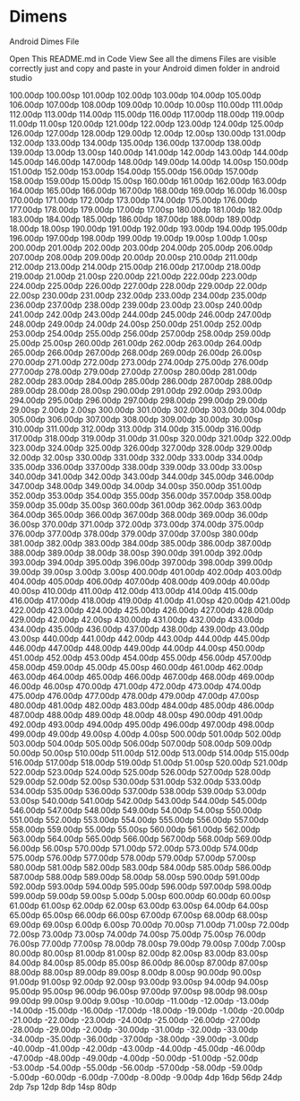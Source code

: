 # Dimens
Android Dimes File

Open This README.md in Code View See all the dimens Files are visible correctly just and copy and paste in your Android dimen folder in android studio

 <dimen name="_100sdp">100.00dp</dimen>
    <dimen name="_100ssp">100.00sp</dimen>
    <dimen name="_101sdp">101.00dp</dimen>
    <dimen name="_102sdp">102.00dp</dimen>
    <dimen name="_103sdp">103.00dp</dimen>
    <dimen name="_104sdp">104.00dp</dimen>
    <dimen name="_105sdp">105.00dp</dimen>
    <dimen name="_106sdp">106.00dp</dimen>
    <dimen name="_107sdp">107.00dp</dimen>
    <dimen name="_108sdp">108.00dp</dimen>
    <dimen name="_109sdp">109.00dp</dimen>
    <dimen name="_10sdp">10.00dp</dimen>
    <dimen name="_10ssp">10.00sp</dimen>
    <dimen name="_110sdp">110.00dp</dimen>
    <dimen name="_111sdp">111.00dp</dimen>
    <dimen name="_112sdp">112.00dp</dimen>
    <dimen name="_113sdp">113.00dp</dimen>
    <dimen name="_114sdp">114.00dp</dimen>
    <dimen name="_115sdp">115.00dp</dimen>
    <dimen name="_116sdp">116.00dp</dimen>
    <dimen name="_117sdp">117.00dp</dimen>
    <dimen name="_118sdp">118.00dp</dimen>
    <dimen name="_119sdp">119.00dp</dimen>
    <dimen name="_11sdp">11.00dp</dimen>
    <dimen name="_11ssp">11.00sp</dimen>
    <dimen name="_120sdp">120.00dp</dimen>
    <dimen name="_121sdp">121.00dp</dimen>
    <dimen name="_122sdp">122.00dp</dimen>
    <dimen name="_123sdp">123.00dp</dimen>
    <dimen name="_124sdp">124.00dp</dimen>
    <dimen name="_125sdp">125.00dp</dimen>
    <dimen name="_126sdp">126.00dp</dimen>
    <dimen name="_127sdp">127.00dp</dimen>
    <dimen name="_128sdp">128.00dp</dimen>
    <dimen name="_129sdp">129.00dp</dimen>
    <dimen name="_12sdp">12.00dp</dimen>
    <dimen name="_12ssp">12.00sp</dimen>
    <dimen name="_130sdp">130.00dp</dimen>
    <dimen name="_131sdp">131.00dp</dimen>
    <dimen name="_132sdp">132.00dp</dimen>
    <dimen name="_133sdp">133.00dp</dimen>
    <dimen name="_134sdp">134.00dp</dimen>
    <dimen name="_135sdp">135.00dp</dimen>
    <dimen name="_136sdp">136.00dp</dimen>
    <dimen name="_137sdp">137.00dp</dimen>
    <dimen name="_138sdp">138.00dp</dimen>
    <dimen name="_139sdp">139.00dp</dimen>
    <dimen name="_13sdp">13.00dp</dimen>
    <dimen name="_13ssp">13.00sp</dimen>
    <dimen name="_140sdp">140.00dp</dimen>
    <dimen name="_141sdp">141.00dp</dimen>
    <dimen name="_142sdp">142.00dp</dimen>
    <dimen name="_143sdp">143.00dp</dimen>
    <dimen name="_144sdp">144.00dp</dimen>
    <dimen name="_145sdp">145.00dp</dimen>
    <dimen name="_146sdp">146.00dp</dimen>
    <dimen name="_147sdp">147.00dp</dimen>
    <dimen name="_148sdp">148.00dp</dimen>
    <dimen name="_149sdp">149.00dp</dimen>
    <dimen name="_14sdp">14.00dp</dimen>
    <dimen name="_14ssp">14.00sp</dimen>
    <dimen name="_150sdp">150.00dp</dimen>
    <dimen name="_151sdp">151.00dp</dimen>
    <dimen name="_152sdp">152.00dp</dimen>
    <dimen name="_153sdp">153.00dp</dimen>
    <dimen name="_154sdp">154.00dp</dimen>
    <dimen name="_155sdp">155.00dp</dimen>
    <dimen name="_156sdp">156.00dp</dimen>
    <dimen name="_157sdp">157.00dp</dimen>
    <dimen name="_158sdp">158.00dp</dimen>
    <dimen name="_159sdp">159.00dp</dimen>
    <dimen name="_15sdp">15.00dp</dimen>
    <dimen name="_15ssp">15.00sp</dimen>
    <dimen name="_160sdp">160.00dp</dimen>
    <dimen name="_161sdp">161.00dp</dimen>
    <dimen name="_162sdp">162.00dp</dimen>
    <dimen name="_163sdp">163.00dp</dimen>
    <dimen name="_164sdp">164.00dp</dimen>
    <dimen name="_165sdp">165.00dp</dimen>
    <dimen name="_166sdp">166.00dp</dimen>
    <dimen name="_167sdp">167.00dp</dimen>
    <dimen name="_168sdp">168.00dp</dimen>
    <dimen name="_169sdp">169.00dp</dimen>
    <dimen name="_16sdp">16.00dp</dimen>
    <dimen name="_16ssp">16.00sp</dimen>
    <dimen name="_170sdp">170.00dp</dimen>
    <dimen name="_171sdp">171.00dp</dimen>
    <dimen name="_172sdp">172.00dp</dimen>
    <dimen name="_173sdp">173.00dp</dimen>
    <dimen name="_174sdp">174.00dp</dimen>
    <dimen name="_175sdp">175.00dp</dimen>
    <dimen name="_176sdp">176.00dp</dimen>
    <dimen name="_177sdp">177.00dp</dimen>
    <dimen name="_178sdp">178.00dp</dimen>
    <dimen name="_179sdp">179.00dp</dimen>
    <dimen name="_17sdp">17.00dp</dimen>
    <dimen name="_17ssp">17.00sp</dimen>
    <dimen name="_180sdp">180.00dp</dimen>
    <dimen name="_181sdp">181.00dp</dimen>
    <dimen name="_182sdp">182.00dp</dimen>
    <dimen name="_183sdp">183.00dp</dimen>
    <dimen name="_184sdp">184.00dp</dimen>
    <dimen name="_185sdp">185.00dp</dimen>
    <dimen name="_186sdp">186.00dp</dimen>
    <dimen name="_187sdp">187.00dp</dimen>
    <dimen name="_188sdp">188.00dp</dimen>
    <dimen name="_189sdp">189.00dp</dimen>
    <dimen name="_18sdp">18.00dp</dimen>
    <dimen name="_18ssp">18.00sp</dimen>
    <dimen name="_190sdp">190.00dp</dimen>
    <dimen name="_191sdp">191.00dp</dimen>
    <dimen name="_192sdp">192.00dp</dimen>
    <dimen name="_193sdp">193.00dp</dimen>
    <dimen name="_194sdp">194.00dp</dimen>
    <dimen name="_195sdp">195.00dp</dimen>
    <dimen name="_196sdp">196.00dp</dimen>
    <dimen name="_197sdp">197.00dp</dimen>
    <dimen name="_198sdp">198.00dp</dimen>
    <dimen name="_199sdp">199.00dp</dimen>
    <dimen name="_19sdp">19.00dp</dimen>
    <dimen name="_19ssp">19.00sp</dimen>
    <dimen name="_1sdp">1.00dp</dimen>
    <dimen name="_1ssp">1.00sp</dimen>
    <dimen name="_200sdp">200.00dp</dimen>
    <dimen name="_201sdp">201.00dp</dimen>
    <dimen name="_202sdp">202.00dp</dimen>
    <dimen name="_203sdp">203.00dp</dimen>
    <dimen name="_204sdp">204.00dp</dimen>
    <dimen name="_205sdp">205.00dp</dimen>
    <dimen name="_206sdp">206.00dp</dimen>
    <dimen name="_207sdp">207.00dp</dimen>
    <dimen name="_208sdp">208.00dp</dimen>
    <dimen name="_209sdp">209.00dp</dimen>
    <dimen name="_20sdp">20.00dp</dimen>
    <dimen name="_20ssp">20.00sp</dimen>
    <dimen name="_210sdp">210.00dp</dimen>
    <dimen name="_211sdp">211.00dp</dimen>
    <dimen name="_212sdp">212.00dp</dimen>
    <dimen name="_213sdp">213.00dp</dimen>
    <dimen name="_214sdp">214.00dp</dimen>
    <dimen name="_215sdp">215.00dp</dimen>
    <dimen name="_216sdp">216.00dp</dimen>
    <dimen name="_217sdp">217.00dp</dimen>
    <dimen name="_218sdp">218.00dp</dimen>
    <dimen name="_219sdp">219.00dp</dimen>
    <dimen name="_21sdp">21.00dp</dimen>
    <dimen name="_21ssp">21.00sp</dimen>
    <dimen name="_220sdp">220.00dp</dimen>
    <dimen name="_221sdp">221.00dp</dimen>
    <dimen name="_222sdp">222.00dp</dimen>
    <dimen name="_223sdp">223.00dp</dimen>
    <dimen name="_224sdp">224.00dp</dimen>
    <dimen name="_225sdp">225.00dp</dimen>
    <dimen name="_226sdp">226.00dp</dimen>
    <dimen name="_227sdp">227.00dp</dimen>
    <dimen name="_228sdp">228.00dp</dimen>
    <dimen name="_229sdp">229.00dp</dimen>
    <dimen name="_22sdp">22.00dp</dimen>
    <dimen name="_22ssp">22.00sp</dimen>
    <dimen name="_230sdp">230.00dp</dimen>
    <dimen name="_231sdp">231.00dp</dimen>
    <dimen name="_232sdp">232.00dp</dimen>
    <dimen name="_233sdp">233.00dp</dimen>
    <dimen name="_234sdp">234.00dp</dimen>
    <dimen name="_235sdp">235.00dp</dimen>
    <dimen name="_236sdp">236.00dp</dimen>
    <dimen name="_237sdp">237.00dp</dimen>
    <dimen name="_238sdp">238.00dp</dimen>
    <dimen name="_239sdp">239.00dp</dimen>
    <dimen name="_23sdp">23.00dp</dimen>
    <dimen name="_23ssp">23.00sp</dimen>
    <dimen name="_240sdp">240.00dp</dimen>
    <dimen name="_241sdp">241.00dp</dimen>
    <dimen name="_242sdp">242.00dp</dimen>
    <dimen name="_243sdp">243.00dp</dimen>
    <dimen name="_244sdp">244.00dp</dimen>
    <dimen name="_245sdp">245.00dp</dimen>
    <dimen name="_246sdp">246.00dp</dimen>
    <dimen name="_247sdp">247.00dp</dimen>
    <dimen name="_248sdp">248.00dp</dimen>
    <dimen name="_249sdp">249.00dp</dimen>
    <dimen name="_24sdp">24.00dp</dimen>
    <dimen name="_24ssp">24.00sp</dimen>
    <dimen name="_250sdp">250.00dp</dimen>
    <dimen name="_251sdp">251.00dp</dimen>
    <dimen name="_252sdp">252.00dp</dimen>
    <dimen name="_253sdp">253.00dp</dimen>
    <dimen name="_254sdp">254.00dp</dimen>
    <dimen name="_255sdp">255.00dp</dimen>
    <dimen name="_256sdp">256.00dp</dimen>
    <dimen name="_257sdp">257.00dp</dimen>
    <dimen name="_258sdp">258.00dp</dimen>
    <dimen name="_259sdp">259.00dp</dimen>
    <dimen name="_25sdp">25.00dp</dimen>
    <dimen name="_25ssp">25.00sp</dimen>
    <dimen name="_260sdp">260.00dp</dimen>
    <dimen name="_261sdp">261.00dp</dimen>
    <dimen name="_262sdp">262.00dp</dimen>
    <dimen name="_263sdp">263.00dp</dimen>
    <dimen name="_264sdp">264.00dp</dimen>
    <dimen name="_265sdp">265.00dp</dimen>
    <dimen name="_266sdp">266.00dp</dimen>
    <dimen name="_267sdp">267.00dp</dimen>
    <dimen name="_268sdp">268.00dp</dimen>
    <dimen name="_269sdp">269.00dp</dimen>
    <dimen name="_26sdp">26.00dp</dimen>
    <dimen name="_26ssp">26.00sp</dimen>
    <dimen name="_270sdp">270.00dp</dimen>
    <dimen name="_271sdp">271.00dp</dimen>
    <dimen name="_272sdp">272.00dp</dimen>
    <dimen name="_273sdp">273.00dp</dimen>
    <dimen name="_274sdp">274.00dp</dimen>
    <dimen name="_275sdp">275.00dp</dimen>
    <dimen name="_276sdp">276.00dp</dimen>
    <dimen name="_277sdp">277.00dp</dimen>
    <dimen name="_278sdp">278.00dp</dimen>
    <dimen name="_279sdp">279.00dp</dimen>
    <dimen name="_27sdp">27.00dp</dimen>
    <dimen name="_27ssp">27.00sp</dimen>
    <dimen name="_280sdp">280.00dp</dimen>
    <dimen name="_281sdp">281.00dp</dimen>
    <dimen name="_282sdp">282.00dp</dimen>
    <dimen name="_283sdp">283.00dp</dimen>
    <dimen name="_284sdp">284.00dp</dimen>
    <dimen name="_285sdp">285.00dp</dimen>
    <dimen name="_286sdp">286.00dp</dimen>
    <dimen name="_287sdp">287.00dp</dimen>
    <dimen name="_288sdp">288.00dp</dimen>
    <dimen name="_289sdp">289.00dp</dimen>
    <dimen name="_28sdp">28.00dp</dimen>
    <dimen name="_28ssp">28.00sp</dimen>
    <dimen name="_290sdp">290.00dp</dimen>
    <dimen name="_291sdp">291.00dp</dimen>
    <dimen name="_292sdp">292.00dp</dimen>
    <dimen name="_293sdp">293.00dp</dimen>
    <dimen name="_294sdp">294.00dp</dimen>
    <dimen name="_295sdp">295.00dp</dimen>
    <dimen name="_296sdp">296.00dp</dimen>
    <dimen name="_297sdp">297.00dp</dimen>
    <dimen name="_298sdp">298.00dp</dimen>
    <dimen name="_299sdp">299.00dp</dimen>
    <dimen name="_29sdp">29.00dp</dimen>
    <dimen name="_29ssp">29.00sp</dimen>
    <dimen name="_2sdp">2.00dp</dimen>
    <dimen name="_2ssp">2.00sp</dimen>
    <dimen name="_300sdp">300.00dp</dimen>
    <dimen name="_301sdp">301.00dp</dimen>
    <dimen name="_302sdp">302.00dp</dimen>
    <dimen name="_303sdp">303.00dp</dimen>
    <dimen name="_304sdp">304.00dp</dimen>
    <dimen name="_305sdp">305.00dp</dimen>
    <dimen name="_306sdp">306.00dp</dimen>
    <dimen name="_307sdp">307.00dp</dimen>
    <dimen name="_308sdp">308.00dp</dimen>
    <dimen name="_309sdp">309.00dp</dimen>
    <dimen name="_30sdp">30.00dp</dimen>
    <dimen name="_30ssp">30.00sp</dimen>
    <dimen name="_310sdp">310.00dp</dimen>
    <dimen name="_311sdp">311.00dp</dimen>
    <dimen name="_312sdp">312.00dp</dimen>
    <dimen name="_313sdp">313.00dp</dimen>
    <dimen name="_314sdp">314.00dp</dimen>
    <dimen name="_315sdp">315.00dp</dimen>
    <dimen name="_316sdp">316.00dp</dimen>
    <dimen name="_317sdp">317.00dp</dimen>
    <dimen name="_318sdp">318.00dp</dimen>
    <dimen name="_319sdp">319.00dp</dimen>
    <dimen name="_31sdp">31.00dp</dimen>
    <dimen name="_31ssp">31.00sp</dimen>
    <dimen name="_320sdp">320.00dp</dimen>
    <dimen name="_321sdp">321.00dp</dimen>
    <dimen name="_322sdp">322.00dp</dimen>
    <dimen name="_323sdp">323.00dp</dimen>
    <dimen name="_324sdp">324.00dp</dimen>
    <dimen name="_325sdp">325.00dp</dimen>
    <dimen name="_326sdp">326.00dp</dimen>
    <dimen name="_327sdp">327.00dp</dimen>
    <dimen name="_328sdp">328.00dp</dimen>
    <dimen name="_329sdp">329.00dp</dimen>
    <dimen name="_32sdp">32.00dp</dimen>
    <dimen name="_32ssp">32.00sp</dimen>
    <dimen name="_330sdp">330.00dp</dimen>
    <dimen name="_331sdp">331.00dp</dimen>
    <dimen name="_332sdp">332.00dp</dimen>
    <dimen name="_333sdp">333.00dp</dimen>
    <dimen name="_334sdp">334.00dp</dimen>
    <dimen name="_335sdp">335.00dp</dimen>
    <dimen name="_336sdp">336.00dp</dimen>
    <dimen name="_337sdp">337.00dp</dimen>
    <dimen name="_338sdp">338.00dp</dimen>
    <dimen name="_339sdp">339.00dp</dimen>
    <dimen name="_33sdp">33.00dp</dimen>
    <dimen name="_33ssp">33.00sp</dimen>
    <dimen name="_340sdp">340.00dp</dimen>
    <dimen name="_341sdp">341.00dp</dimen>
    <dimen name="_342sdp">342.00dp</dimen>
    <dimen name="_343sdp">343.00dp</dimen>
    <dimen name="_344sdp">344.00dp</dimen>
    <dimen name="_345sdp">345.00dp</dimen>
    <dimen name="_346sdp">346.00dp</dimen>
    <dimen name="_347sdp">347.00dp</dimen>
    <dimen name="_348sdp">348.00dp</dimen>
    <dimen name="_349sdp">349.00dp</dimen>
    <dimen name="_34sdp">34.00dp</dimen>
    <dimen name="_34ssp">34.00sp</dimen>
    <dimen name="_350sdp">350.00dp</dimen>
    <dimen name="_351sdp">351.00dp</dimen>
    <dimen name="_352sdp">352.00dp</dimen>
    <dimen name="_353sdp">353.00dp</dimen>
    <dimen name="_354sdp">354.00dp</dimen>
    <dimen name="_355sdp">355.00dp</dimen>
    <dimen name="_356sdp">356.00dp</dimen>
    <dimen name="_357sdp">357.00dp</dimen>
    <dimen name="_358sdp">358.00dp</dimen>
    <dimen name="_359sdp">359.00dp</dimen>
    <dimen name="_35sdp">35.00dp</dimen>
    <dimen name="_35ssp">35.00sp</dimen>
    <dimen name="_360sdp">360.00dp</dimen>
    <dimen name="_361sdp">361.00dp</dimen>
    <dimen name="_362sdp">362.00dp</dimen>
    <dimen name="_363sdp">363.00dp</dimen>
    <dimen name="_364sdp">364.00dp</dimen>
    <dimen name="_365sdp">365.00dp</dimen>
    <dimen name="_366sdp">366.00dp</dimen>
    <dimen name="_367sdp">367.00dp</dimen>
    <dimen name="_368sdp">368.00dp</dimen>
    <dimen name="_369sdp">369.00dp</dimen>
    <dimen name="_36sdp">36.00dp</dimen>
    <dimen name="_36ssp">36.00sp</dimen>
    <dimen name="_370sdp">370.00dp</dimen>
    <dimen name="_371sdp">371.00dp</dimen>
    <dimen name="_372sdp">372.00dp</dimen>
    <dimen name="_373sdp">373.00dp</dimen>
    <dimen name="_374sdp">374.00dp</dimen>
    <dimen name="_375sdp">375.00dp</dimen>
    <dimen name="_376sdp">376.00dp</dimen>
    <dimen name="_377sdp">377.00dp</dimen>
    <dimen name="_378sdp">378.00dp</dimen>
    <dimen name="_379sdp">379.00dp</dimen>
    <dimen name="_37sdp">37.00dp</dimen>
    <dimen name="_37ssp">37.00sp</dimen>
    <dimen name="_380sdp">380.00dp</dimen>
    <dimen name="_381sdp">381.00dp</dimen>
    <dimen name="_382sdp">382.00dp</dimen>
    <dimen name="_383sdp">383.00dp</dimen>
    <dimen name="_384sdp">384.00dp</dimen>
    <dimen name="_385sdp">385.00dp</dimen>
    <dimen name="_386sdp">386.00dp</dimen>
    <dimen name="_387sdp">387.00dp</dimen>
    <dimen name="_388sdp">388.00dp</dimen>
    <dimen name="_389sdp">389.00dp</dimen>
    <dimen name="_38sdp">38.00dp</dimen>
    <dimen name="_38ssp">38.00sp</dimen>
    <dimen name="_390sdp">390.00dp</dimen>
    <dimen name="_391sdp">391.00dp</dimen>
    <dimen name="_392sdp">392.00dp</dimen>
    <dimen name="_393sdp">393.00dp</dimen>
    <dimen name="_394sdp">394.00dp</dimen>
    <dimen name="_395sdp">395.00dp</dimen>
    <dimen name="_396sdp">396.00dp</dimen>
    <dimen name="_397sdp">397.00dp</dimen>
    <dimen name="_398sdp">398.00dp</dimen>
    <dimen name="_399sdp">399.00dp</dimen>
    <dimen name="_39sdp">39.00dp</dimen>
    <dimen name="_39ssp">39.00sp</dimen>
    <dimen name="_3sdp">3.00dp</dimen>
    <dimen name="_3ssp">3.00sp</dimen>
    <dimen name="_400sdp">400.00dp</dimen>
    <dimen name="_401sdp">401.00dp</dimen>
    <dimen name="_402sdp">402.00dp</dimen>
    <dimen name="_403sdp">403.00dp</dimen>
    <dimen name="_404sdp">404.00dp</dimen>
    <dimen name="_405sdp">405.00dp</dimen>
    <dimen name="_406sdp">406.00dp</dimen>
    <dimen name="_407sdp">407.00dp</dimen>
    <dimen name="_408sdp">408.00dp</dimen>
    <dimen name="_409sdp">409.00dp</dimen>
    <dimen name="_40sdp">40.00dp</dimen>
    <dimen name="_40ssp">40.00sp</dimen>
    <dimen name="_410sdp">410.00dp</dimen>
    <dimen name="_411sdp">411.00dp</dimen>
    <dimen name="_412sdp">412.00dp</dimen>
    <dimen name="_413sdp">413.00dp</dimen>
    <dimen name="_414sdp">414.00dp</dimen>
    <dimen name="_415sdp">415.00dp</dimen>
    <dimen name="_416sdp">416.00dp</dimen>
    <dimen name="_417sdp">417.00dp</dimen>
    <dimen name="_418sdp">418.00dp</dimen>
    <dimen name="_419sdp">419.00dp</dimen>
    <dimen name="_41sdp">41.00dp</dimen>
    <dimen name="_41ssp">41.00sp</dimen>
    <dimen name="_420sdp">420.00dp</dimen>
    <dimen name="_421sdp">421.00dp</dimen>
    <dimen name="_422sdp">422.00dp</dimen>
    <dimen name="_423sdp">423.00dp</dimen>
    <dimen name="_424sdp">424.00dp</dimen>
    <dimen name="_425sdp">425.00dp</dimen>
    <dimen name="_426sdp">426.00dp</dimen>
    <dimen name="_427sdp">427.00dp</dimen>
    <dimen name="_428sdp">428.00dp</dimen>
    <dimen name="_429sdp">429.00dp</dimen>
    <dimen name="_42sdp">42.00dp</dimen>
    <dimen name="_42ssp">42.00sp</dimen>
    <dimen name="_430sdp">430.00dp</dimen>
    <dimen name="_431sdp">431.00dp</dimen>
    <dimen name="_432sdp">432.00dp</dimen>
    <dimen name="_433sdp">433.00dp</dimen>
    <dimen name="_434sdp">434.00dp</dimen>
    <dimen name="_435sdp">435.00dp</dimen>
    <dimen name="_436sdp">436.00dp</dimen>
    <dimen name="_437sdp">437.00dp</dimen>
    <dimen name="_438sdp">438.00dp</dimen>
    <dimen name="_439sdp">439.00dp</dimen>
    <dimen name="_43sdp">43.00dp</dimen>
    <dimen name="_43ssp">43.00sp</dimen>
    <dimen name="_440sdp">440.00dp</dimen>
    <dimen name="_441sdp">441.00dp</dimen>
    <dimen name="_442sdp">442.00dp</dimen>
    <dimen name="_443sdp">443.00dp</dimen>
    <dimen name="_444sdp">444.00dp</dimen>
    <dimen name="_445sdp">445.00dp</dimen>
    <dimen name="_446sdp">446.00dp</dimen>
    <dimen name="_447sdp">447.00dp</dimen>
    <dimen name="_448sdp">448.00dp</dimen>
    <dimen name="_449sdp">449.00dp</dimen>
    <dimen name="_44sdp">44.00dp</dimen>
    <dimen name="_44ssp">44.00sp</dimen>
    <dimen name="_450sdp">450.00dp</dimen>
    <dimen name="_451sdp">451.00dp</dimen>
    <dimen name="_452sdp">452.00dp</dimen>
    <dimen name="_453sdp">453.00dp</dimen>
    <dimen name="_454sdp">454.00dp</dimen>
    <dimen name="_455sdp">455.00dp</dimen>
    <dimen name="_456sdp">456.00dp</dimen>
    <dimen name="_457sdp">457.00dp</dimen>
    <dimen name="_458sdp">458.00dp</dimen>
    <dimen name="_459sdp">459.00dp</dimen>
    <dimen name="_45sdp">45.00dp</dimen>
    <dimen name="_45ssp">45.00sp</dimen>
    <dimen name="_460sdp">460.00dp</dimen>
    <dimen name="_461sdp">461.00dp</dimen>
    <dimen name="_462sdp">462.00dp</dimen>
    <dimen name="_463sdp">463.00dp</dimen>
    <dimen name="_464sdp">464.00dp</dimen>
    <dimen name="_465sdp">465.00dp</dimen>
    <dimen name="_466sdp">466.00dp</dimen>
    <dimen name="_467sdp">467.00dp</dimen>
    <dimen name="_468sdp">468.00dp</dimen>
    <dimen name="_469sdp">469.00dp</dimen>
    <dimen name="_46sdp">46.00dp</dimen>
    <dimen name="_46ssp">46.00sp</dimen>
    <dimen name="_470sdp">470.00dp</dimen>
    <dimen name="_471sdp">471.00dp</dimen>
    <dimen name="_472sdp">472.00dp</dimen>
    <dimen name="_473sdp">473.00dp</dimen>
    <dimen name="_474sdp">474.00dp</dimen>
    <dimen name="_475sdp">475.00dp</dimen>
    <dimen name="_476sdp">476.00dp</dimen>
    <dimen name="_477sdp">477.00dp</dimen>
    <dimen name="_478sdp">478.00dp</dimen>
    <dimen name="_479sdp">479.00dp</dimen>
    <dimen name="_47sdp">47.00dp</dimen>
    <dimen name="_47ssp">47.00sp</dimen>
    <dimen name="_480sdp">480.00dp</dimen>
    <dimen name="_481sdp">481.00dp</dimen>
    <dimen name="_482sdp">482.00dp</dimen>
    <dimen name="_483sdp">483.00dp</dimen>
    <dimen name="_484sdp">484.00dp</dimen>
    <dimen name="_485sdp">485.00dp</dimen>
    <dimen name="_486sdp">486.00dp</dimen>
    <dimen name="_487sdp">487.00dp</dimen>
    <dimen name="_488sdp">488.00dp</dimen>
    <dimen name="_489sdp">489.00dp</dimen>
    <dimen name="_48sdp">48.00dp</dimen>
    <dimen name="_48ssp">48.00sp</dimen>
    <dimen name="_490sdp">490.00dp</dimen>
    <dimen name="_491sdp">491.00dp</dimen>
    <dimen name="_492sdp">492.00dp</dimen>
    <dimen name="_493sdp">493.00dp</dimen>
    <dimen name="_494sdp">494.00dp</dimen>
    <dimen name="_495sdp">495.00dp</dimen>
    <dimen name="_496sdp">496.00dp</dimen>
    <dimen name="_497sdp">497.00dp</dimen>
    <dimen name="_498sdp">498.00dp</dimen>
    <dimen name="_499sdp">499.00dp</dimen>
    <dimen name="_49sdp">49.00dp</dimen>
    <dimen name="_49ssp">49.00sp</dimen>
    <dimen name="_4sdp">4.00dp</dimen>
    <dimen name="_4ssp">4.00sp</dimen>
    <dimen name="_500sdp">500.00dp</dimen>
    <dimen name="_501sdp">501.00dp</dimen>
    <dimen name="_502sdp">502.00dp</dimen>
    <dimen name="_503sdp">503.00dp</dimen>
    <dimen name="_504sdp">504.00dp</dimen>
    <dimen name="_505sdp">505.00dp</dimen>
    <dimen name="_506sdp">506.00dp</dimen>
    <dimen name="_507sdp">507.00dp</dimen>
    <dimen name="_508sdp">508.00dp</dimen>
    <dimen name="_509sdp">509.00dp</dimen>
    <dimen name="_50sdp">50.00dp</dimen>
    <dimen name="_50ssp">50.00sp</dimen>
    <dimen name="_510sdp">510.00dp</dimen>
    <dimen name="_511sdp">511.00dp</dimen>
    <dimen name="_512sdp">512.00dp</dimen>
    <dimen name="_513sdp">513.00dp</dimen>
    <dimen name="_514sdp">514.00dp</dimen>
    <dimen name="_515sdp">515.00dp</dimen>
    <dimen name="_516sdp">516.00dp</dimen>
    <dimen name="_517sdp">517.00dp</dimen>
    <dimen name="_518sdp">518.00dp</dimen>
    <dimen name="_519sdp">519.00dp</dimen>
    <dimen name="_51sdp">51.00dp</dimen>
    <dimen name="_51ssp">51.00sp</dimen>
    <dimen name="_520sdp">520.00dp</dimen>
    <dimen name="_521sdp">521.00dp</dimen>
    <dimen name="_522sdp">522.00dp</dimen>
    <dimen name="_523sdp">523.00dp</dimen>
    <dimen name="_524sdp">524.00dp</dimen>
    <dimen name="_525sdp">525.00dp</dimen>
    <dimen name="_526sdp">526.00dp</dimen>
    <dimen name="_527sdp">527.00dp</dimen>
    <dimen name="_528sdp">528.00dp</dimen>
    <dimen name="_529sdp">529.00dp</dimen>
    <dimen name="_52sdp">52.00dp</dimen>
    <dimen name="_52ssp">52.00sp</dimen>
    <dimen name="_530sdp">530.00dp</dimen>
    <dimen name="_531sdp">531.00dp</dimen>
    <dimen name="_532sdp">532.00dp</dimen>
    <dimen name="_533sdp">533.00dp</dimen>
    <dimen name="_534sdp">534.00dp</dimen>
    <dimen name="_535sdp">535.00dp</dimen>
    <dimen name="_536sdp">536.00dp</dimen>
    <dimen name="_537sdp">537.00dp</dimen>
    <dimen name="_538sdp">538.00dp</dimen>
    <dimen name="_539sdp">539.00dp</dimen>
    <dimen name="_53sdp">53.00dp</dimen>
    <dimen name="_53ssp">53.00sp</dimen>
    <dimen name="_540sdp">540.00dp</dimen>
    <dimen name="_541sdp">541.00dp</dimen>
    <dimen name="_542sdp">542.00dp</dimen>
    <dimen name="_543sdp">543.00dp</dimen>
    <dimen name="_544sdp">544.00dp</dimen>
    <dimen name="_545sdp">545.00dp</dimen>
    <dimen name="_546sdp">546.00dp</dimen>
    <dimen name="_547sdp">547.00dp</dimen>
    <dimen name="_548sdp">548.00dp</dimen>
    <dimen name="_549sdp">549.00dp</dimen>
    <dimen name="_54sdp">54.00dp</dimen>
    <dimen name="_54ssp">54.00sp</dimen>
    <dimen name="_550sdp">550.00dp</dimen>
    <dimen name="_551sdp">551.00dp</dimen>
    <dimen name="_552sdp">552.00dp</dimen>
    <dimen name="_553sdp">553.00dp</dimen>
    <dimen name="_554sdp">554.00dp</dimen>
    <dimen name="_555sdp">555.00dp</dimen>
    <dimen name="_556sdp">556.00dp</dimen>
    <dimen name="_557sdp">557.00dp</dimen>
    <dimen name="_558sdp">558.00dp</dimen>
    <dimen name="_559sdp">559.00dp</dimen>
    <dimen name="_55sdp">55.00dp</dimen>
    <dimen name="_55ssp">55.00sp</dimen>
    <dimen name="_560sdp">560.00dp</dimen>
    <dimen name="_561sdp">561.00dp</dimen>
    <dimen name="_562sdp">562.00dp</dimen>
    <dimen name="_563sdp">563.00dp</dimen>
    <dimen name="_564sdp">564.00dp</dimen>
    <dimen name="_565sdp">565.00dp</dimen>
    <dimen name="_566sdp">566.00dp</dimen>
    <dimen name="_567sdp">567.00dp</dimen>
    <dimen name="_568sdp">568.00dp</dimen>
    <dimen name="_569sdp">569.00dp</dimen>
    <dimen name="_56sdp">56.00dp</dimen>
    <dimen name="_56ssp">56.00sp</dimen>
    <dimen name="_570sdp">570.00dp</dimen>
    <dimen name="_571sdp">571.00dp</dimen>
    <dimen name="_572sdp">572.00dp</dimen>
    <dimen name="_573sdp">573.00dp</dimen>
    <dimen name="_574sdp">574.00dp</dimen>
    <dimen name="_575sdp">575.00dp</dimen>
    <dimen name="_576sdp">576.00dp</dimen>
    <dimen name="_577sdp">577.00dp</dimen>
    <dimen name="_578sdp">578.00dp</dimen>
    <dimen name="_579sdp">579.00dp</dimen>
    <dimen name="_57sdp">57.00dp</dimen>
    <dimen name="_57ssp">57.00sp</dimen>
    <dimen name="_580sdp">580.00dp</dimen>
    <dimen name="_581sdp">581.00dp</dimen>
    <dimen name="_582sdp">582.00dp</dimen>
    <dimen name="_583sdp">583.00dp</dimen>
    <dimen name="_584sdp">584.00dp</dimen>
    <dimen name="_585sdp">585.00dp</dimen>
    <dimen name="_586sdp">586.00dp</dimen>
    <dimen name="_587sdp">587.00dp</dimen>
    <dimen name="_588sdp">588.00dp</dimen>
    <dimen name="_589sdp">589.00dp</dimen>
    <dimen name="_58sdp">58.00dp</dimen>
    <dimen name="_58ssp">58.00sp</dimen>
    <dimen name="_590sdp">590.00dp</dimen>
    <dimen name="_591sdp">591.00dp</dimen>
    <dimen name="_592sdp">592.00dp</dimen>
    <dimen name="_593sdp">593.00dp</dimen>
    <dimen name="_594sdp">594.00dp</dimen>
    <dimen name="_595sdp">595.00dp</dimen>
    <dimen name="_596sdp">596.00dp</dimen>
    <dimen name="_597sdp">597.00dp</dimen>
    <dimen name="_598sdp">598.00dp</dimen>
    <dimen name="_599sdp">599.00dp</dimen>
    <dimen name="_59sdp">59.00dp</dimen>
    <dimen name="_59ssp">59.00sp</dimen>
    <dimen name="_5sdp">5.00dp</dimen>
    <dimen name="_5ssp">5.00sp</dimen>
    <dimen name="_600sdp">600.00dp</dimen>
    <dimen name="_60sdp">60.00dp</dimen>
    <dimen name="_60ssp">60.00sp</dimen>
    <dimen name="_61sdp">61.00dp</dimen>
    <dimen name="_61ssp">61.00sp</dimen>
    <dimen name="_62sdp">62.00dp</dimen>
    <dimen name="_62ssp">62.00sp</dimen>
    <dimen name="_63sdp">63.00dp</dimen>
    <dimen name="_63ssp">63.00sp</dimen>
    <dimen name="_64sdp">64.00dp</dimen>
    <dimen name="_64ssp">64.00sp</dimen>
    <dimen name="_65sdp">65.00dp</dimen>
    <dimen name="_65ssp">65.00sp</dimen>
    <dimen name="_66sdp">66.00dp</dimen>
    <dimen name="_66ssp">66.00sp</dimen>
    <dimen name="_67sdp">67.00dp</dimen>
    <dimen name="_67ssp">67.00sp</dimen>
    <dimen name="_68sdp">68.00dp</dimen>
    <dimen name="_68ssp">68.00sp</dimen>
    <dimen name="_69sdp">69.00dp</dimen>
    <dimen name="_69ssp">69.00sp</dimen>
    <dimen name="_6sdp">6.00dp</dimen>
    <dimen name="_6ssp">6.00sp</dimen>
    <dimen name="_70sdp">70.00dp</dimen>
    <dimen name="_70ssp">70.00sp</dimen>
    <dimen name="_71sdp">71.00dp</dimen>
    <dimen name="_71ssp">71.00sp</dimen>
    <dimen name="_72sdp">72.00dp</dimen>
    <dimen name="_72ssp">72.00sp</dimen>
    <dimen name="_73sdp">73.00dp</dimen>
    <dimen name="_73ssp">73.00sp</dimen>
    <dimen name="_74sdp">74.00dp</dimen>
    <dimen name="_74ssp">74.00sp</dimen>
    <dimen name="_75sdp">75.00dp</dimen>
    <dimen name="_75ssp">75.00sp</dimen>
    <dimen name="_76sdp">76.00dp</dimen>
    <dimen name="_76ssp">76.00sp</dimen>
    <dimen name="_77sdp">77.00dp</dimen>
    <dimen name="_77ssp">77.00sp</dimen>
    <dimen name="_78sdp">78.00dp</dimen>
    <dimen name="_78ssp">78.00sp</dimen>
    <dimen name="_79sdp">79.00dp</dimen>
    <dimen name="_79ssp">79.00sp</dimen>
    <dimen name="_7sdp">7.00dp</dimen>
    <dimen name="_7ssp">7.00sp</dimen>
    <dimen name="_80sdp">80.00dp</dimen>
    <dimen name="_80ssp">80.00sp</dimen>
    <dimen name="_81sdp">81.00dp</dimen>
    <dimen name="_81ssp">81.00sp</dimen>
    <dimen name="_82sdp">82.00dp</dimen>
    <dimen name="_82ssp">82.00sp</dimen>
    <dimen name="_83sdp">83.00dp</dimen>
    <dimen name="_83ssp">83.00sp</dimen>
    <dimen name="_84sdp">84.00dp</dimen>
    <dimen name="_84ssp">84.00sp</dimen>
    <dimen name="_85sdp">85.00dp</dimen>
    <dimen name="_85ssp">85.00sp</dimen>
    <dimen name="_86sdp">86.00dp</dimen>
    <dimen name="_86ssp">86.00sp</dimen>
    <dimen name="_87sdp">87.00dp</dimen>
    <dimen name="_87ssp">87.00sp</dimen>
    <dimen name="_88sdp">88.00dp</dimen>
    <dimen name="_88ssp">88.00sp</dimen>
    <dimen name="_89sdp">89.00dp</dimen>
    <dimen name="_89ssp">89.00sp</dimen>
    <dimen name="_8sdp">8.00dp</dimen>
    <dimen name="_8ssp">8.00sp</dimen>
    <dimen name="_90sdp">90.00dp</dimen>
    <dimen name="_90ssp">90.00sp</dimen>
    <dimen name="_91sdp">91.00dp</dimen>
    <dimen name="_91ssp">91.00sp</dimen>
    <dimen name="_92sdp">92.00dp</dimen>
    <dimen name="_92ssp">92.00sp</dimen>
    <dimen name="_93sdp">93.00dp</dimen>
    <dimen name="_93ssp">93.00sp</dimen>
    <dimen name="_94sdp">94.00dp</dimen>
    <dimen name="_94ssp">94.00sp</dimen>
    <dimen name="_95sdp">95.00dp</dimen>
    <dimen name="_95ssp">95.00sp</dimen>
    <dimen name="_96sdp">96.00dp</dimen>
    <dimen name="_96ssp">96.00sp</dimen>
    <dimen name="_97sdp">97.00dp</dimen>
    <dimen name="_97ssp">97.00sp</dimen>
    <dimen name="_98sdp">98.00dp</dimen>
    <dimen name="_98ssp">98.00sp</dimen>
    <dimen name="_99sdp">99.00dp</dimen>
    <dimen name="_99ssp">99.00sp</dimen>
    <dimen name="_9sdp">9.00dp</dimen>
    <dimen name="_9ssp">9.00sp</dimen>
    <dimen name="_minus10sdp">-10.00dp</dimen>
    <dimen name="_minus11sdp">-11.00dp</dimen>
    <dimen name="_minus12sdp">-12.00dp</dimen>
    <dimen name="_minus13sdp">-13.00dp</dimen>
    <dimen name="_minus14sdp">-14.00dp</dimen>
    <dimen name="_minus15sdp">-15.00dp</dimen>
    <dimen name="_minus16sdp">-16.00dp</dimen>
    <dimen name="_minus17sdp">-17.00dp</dimen>
    <dimen name="_minus18sdp">-18.00dp</dimen>
    <dimen name="_minus19sdp">-19.00dp</dimen>
    <dimen name="_minus1sdp">-1.00dp</dimen>
    <dimen name="_minus20sdp">-20.00dp</dimen>
    <dimen name="_minus21sdp">-21.00dp</dimen>
    <dimen name="_minus22sdp">-22.00dp</dimen>
    <dimen name="_minus23sdp">-23.00dp</dimen>
    <dimen name="_minus24sdp">-24.00dp</dimen>
    <dimen name="_minus25sdp">-25.00dp</dimen>
    <dimen name="_minus26sdp">-26.00dp</dimen>
    <dimen name="_minus27sdp">-27.00dp</dimen>
    <dimen name="_minus28sdp">-28.00dp</dimen>
    <dimen name="_minus29sdp">-29.00dp</dimen>
    <dimen name="_minus2sdp">-2.00dp</dimen>
    <dimen name="_minus30sdp">-30.00dp</dimen>
    <dimen name="_minus31sdp">-31.00dp</dimen>
    <dimen name="_minus32sdp">-32.00dp</dimen>
    <dimen name="_minus33sdp">-33.00dp</dimen>
    <dimen name="_minus34sdp">-34.00dp</dimen>
    <dimen name="_minus35sdp">-35.00dp</dimen>
    <dimen name="_minus36sdp">-36.00dp</dimen>
    <dimen name="_minus37sdp">-37.00dp</dimen>
    <dimen name="_minus38sdp">-38.00dp</dimen>
    <dimen name="_minus39sdp">-39.00dp</dimen>
    <dimen name="_minus3sdp">-3.00dp</dimen>
    <dimen name="_minus40sdp">-40.00dp</dimen>
    <dimen name="_minus41sdp">-41.00dp</dimen>
    <dimen name="_minus42sdp">-42.00dp</dimen>
    <dimen name="_minus43sdp">-43.00dp</dimen>
    <dimen name="_minus44sdp">-44.00dp</dimen>
    <dimen name="_minus45sdp">-45.00dp</dimen>
    <dimen name="_minus46sdp">-46.00dp</dimen>
    <dimen name="_minus47sdp">-47.00dp</dimen>
    <dimen name="_minus48sdp">-48.00dp</dimen>
    <dimen name="_minus49sdp">-49.00dp</dimen>
    <dimen name="_minus4sdp">-4.00dp</dimen>
    <dimen name="_minus50sdp">-50.00dp</dimen>
    <dimen name="_minus51sdp">-51.00dp</dimen>
    <dimen name="_minus52sdp">-52.00dp</dimen>
    <dimen name="_minus53sdp">-53.00dp</dimen>
    <dimen name="_minus54sdp">-54.00dp</dimen>
    <dimen name="_minus55sdp">-55.00dp</dimen>
    <dimen name="_minus56sdp">-56.00dp</dimen>
    <dimen name="_minus57sdp">-57.00dp</dimen>
    <dimen name="_minus58sdp">-58.00dp</dimen>
    <dimen name="_minus59sdp">-59.00dp</dimen>
    <dimen name="_minus5sdp">-5.00dp</dimen>
    <dimen name="_minus60sdp">-60.00dp</dimen>
    <dimen name="_minus6sdp">-6.00dp</dimen>
    <dimen name="_minus7sdp">-7.00dp</dimen>
    <dimen name="_minus8sdp">-8.00dp</dimen>
    <dimen name="_minus9sdp">-9.00dp</dimen>
    <dimen name="cpb_default_stroke_width">4dp</dimen>
    <dimen name="default_badge_corner_radii">16dp</dimen>
    <dimen name="default_corner_radii">56dp</dimen>
    <dimen name="default_icon_size">24dp</dimen>
    <dimen name="default_nav_item_badge_padding">2dp</dimen>
    <dimen name="default_nav_item_badge_text_size">7sp</dimen>
    <dimen name="default_nav_item_padding">12dp</dimen>
    <dimen name="default_nav_item_text_padding">8dp</dimen>
    <dimen name="default_nav_item_text_size">14sp</dimen>
    <dimen name="default_nav_item_title_max_width">80dp</dimen>
